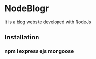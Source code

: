 # NodeBlogr

It is a blog website developed with NodeJs 

## Installation

### npm i express ejs mongoose
